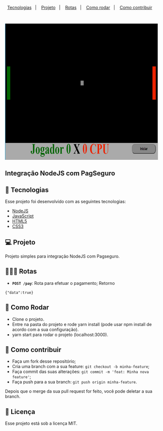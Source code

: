 <p align="center">
  <a href="#rocket-tecnologias">Tecnologias</a>&nbsp;&nbsp;&nbsp;|&nbsp;&nbsp;&nbsp;
  <a href="#-projeto">Projeto</a>&nbsp;&nbsp;&nbsp;|&nbsp;&nbsp;&nbsp;
  <a href="#-rotas">Rotas</a>&nbsp;&nbsp;&nbsp;|&nbsp;&nbsp;&nbsp;
  <a href="#-como-rodar">Como rodar</a>&nbsp;&nbsp;&nbsp;|&nbsp;&nbsp;&nbsp;
  <a href="#-como-contribuir">Como contribuir</a>&nbsp;&nbsp;&nbsp;
  </p>

<br>

<p align="center">
  <img alt="game" src=".github/game.PNG" width="650px" height="450px">
</p>


## Integração NodeJS com PagSeguro

## 🚀 Tecnologias

Esse projeto foi desenvolvido com as seguintes tecnologias:

- [NodeJS](https://nodejs.org/en/) 
- [JavaScript](https://developer.mozilla.org/pt-BR/docs/Web/JavaScript) 
- [HTML5](https://developer.mozilla.org/pt-BR/docs/Web/HTML/HTML5) 
- [CSS3](https://developer.mozilla.org/pt-BR/docs/Web/CSS) 


## 💻 Projeto

Projeto simples para integração NodeJS com Pagseguro.

## 👩🏿‍💻 Rotas

- **`POST /pay`**: Rota para efetuar o pagamento;
Retorno
```
{"data":true}
```


## 🚀 Como Rodar

- Clone o projeto.
- Entre na pasta do projeto e rode yarn install (pode usar npm install de acordo com a sua configuração).
- yarn start para rodar o projeto (localhost:3000).

## 🤔 Como contribuir

- Faça um fork desse repositório;
- Cria uma branch com a sua feature: `git checkout -b minha-feature`;
- Faça commit das suas alterações: `git commit -m 'feat: Minha nova feature'`;
- Faça push para a sua branch: `git push origin minha-feature`.

Depois que o merge da sua pull request for feito, você pode deletar a sua branch.

## 📝 Licença

Esse projeto está sob a licença MIT.
